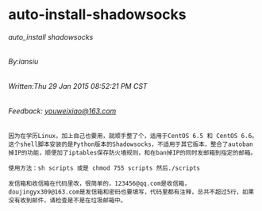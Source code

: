 # auto-install-shadowsocks


######	auto_install shadowsocks                  ######
######  By:iansiu                                 ######
######  Written:Thu 29 Jan 2015 08:52:21 PM CST   ######
######  Feedback: youweixiao@163.com 

    因为在学历Linux，加上自己也要用，就顺手整了个，适用于CentOS 6.5 和 CentOS 6.6。
    这个shell脚本安装的是Python版本的Shadowsocks，不适用于其它版本，整合了autoban掉IP的功能，顺便加了iptables保存防火墙规则，和在ban掉IP的同时发邮箱到指定的邮箱。

    使用方法：sh scripts 或是 chmod 755 scripts 然后./scripts

    发信箱和收信箱在代码里改，很简单的，123456@qq.com是收信箱，doujingyx309@163.com是发信箱和密码也要填写，代码里都有注释，总共不超过5行，如果没有收到邮件，请检查是不是在垃圾邮箱中。
